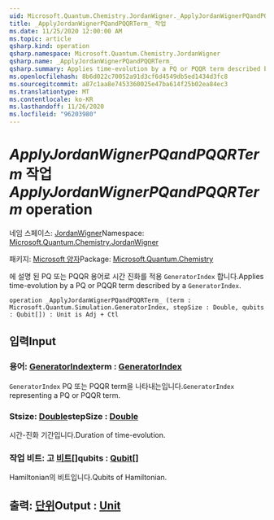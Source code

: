 ```yaml
---
uid: Microsoft.Quantum.Chemistry.JordanWigner._ApplyJordanWignerPQandPQQRTerm_
title: _ApplyJordanWignerPQandPQQRTerm_ 작업
ms.date: 11/25/2020 12:00:00 AM
ms.topic: article
qsharp.kind: operation
qsharp.namespace: Microsoft.Quantum.Chemistry.JordanWigner
qsharp.name: _ApplyJordanWignerPQandPQQRTerm_
qsharp.summary: Applies time-evolution by a PQ or PQQR term described by a `GeneratorIndex`.
ms.openlocfilehash: 8b6d022c70052a91d3cf6d4549db5ed1434d3fc8
ms.sourcegitcommit: a87c1aa8e7453360025e47ba614f25b02ea84ec3
ms.translationtype: MT
ms.contentlocale: ko-KR
ms.lasthandoff: 11/26/2020
ms.locfileid: "96203980"
---
```

# <a name="_applyjordanwignerpqandpqqrterm_-operation"></a><span data-ttu-id="34014-102">_ApplyJordanWignerPQandPQQRTerm_ 작업</span><span class="sxs-lookup"><span data-stu-id="34014-102">_ApplyJordanWignerPQandPQQRTerm_ operation</span></span>

<span data-ttu-id="34014-103">네임 스페이스: [JordanWigner](xref:Microsoft.Quantum.Chemistry.JordanWigner)</span><span class="sxs-lookup"><span data-stu-id="34014-103">Namespace: [Microsoft.Quantum.Chemistry.JordanWigner](xref:Microsoft.Quantum.Chemistry.JordanWigner)</span></span>

<span data-ttu-id="34014-104">패키지: [Microsoft 양자](https://nuget.org/packages/Microsoft.Quantum.Chemistry)</span><span class="sxs-lookup"><span data-stu-id="34014-104">Package: [Microsoft.Quantum.Chemistry](https://nuget.org/packages/Microsoft.Quantum.Chemistry)</span></span>


<span data-ttu-id="34014-105">에 설명 된 PQ 또는 PQQR 용어로 시간 진화를 적용 `GeneratorIndex` 합니다.</span><span class="sxs-lookup"><span data-stu-id="34014-105">Applies time-evolution by a PQ or PQQR term described by a `GeneratorIndex`.</span></span>

```qsharp
operation _ApplyJordanWignerPQandPQQRTerm_ (term : Microsoft.Quantum.Simulation.GeneratorIndex, stepSize : Double, qubits : Qubit[]) : Unit is Adj + Ctl
```


## <a name="input"></a><span data-ttu-id="34014-106">입력</span><span class="sxs-lookup"><span data-stu-id="34014-106">Input</span></span>

### <a name="term--generatorindex"></a><span data-ttu-id="34014-107">용어: [GeneratorIndex](xref:Microsoft.Quantum.Simulation.GeneratorIndex)</span><span class="sxs-lookup"><span data-stu-id="34014-107">term : [GeneratorIndex](xref:Microsoft.Quantum.Simulation.GeneratorIndex)</span></span>

<span data-ttu-id="34014-108">`GeneratorIndex` PQ 또는 PQQR term을 나타내는입니다.</span><span class="sxs-lookup"><span data-stu-id="34014-108">`GeneratorIndex` representing a PQ or PQQR term.</span></span>


### <a name="stepsize--double"></a><span data-ttu-id="34014-109">Stsize: [Double](xref:microsoft.quantum.lang-ref.double)</span><span class="sxs-lookup"><span data-stu-id="34014-109">stepSize : [Double](xref:microsoft.quantum.lang-ref.double)</span></span>

<span data-ttu-id="34014-110">시간-진화 기간입니다.</span><span class="sxs-lookup"><span data-stu-id="34014-110">Duration of time-evolution.</span></span>


### <a name="qubits--qubit"></a><span data-ttu-id="34014-111">작업 비트: 고 [비트](xref:microsoft.quantum.lang-ref.qubit)[]</span><span class="sxs-lookup"><span data-stu-id="34014-111">qubits : [Qubit](xref:microsoft.quantum.lang-ref.qubit)[]</span></span>

<span data-ttu-id="34014-112">Hamiltonian의 비트입니다.</span><span class="sxs-lookup"><span data-stu-id="34014-112">Qubits of Hamiltonian.</span></span>



## <a name="output--unit"></a><span data-ttu-id="34014-113">출력: [단위](xref:microsoft.quantum.lang-ref.unit)</span><span class="sxs-lookup"><span data-stu-id="34014-113">Output : [Unit](xref:microsoft.quantum.lang-ref.unit)</span></span>

